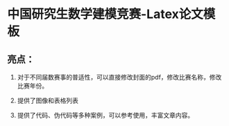 # 中国研究生数学建模竞赛-Latex论文模板

## 亮点：

1. 对于不同届数赛事的普适性，可以直接修改封面的pdf，修改比赛名称，修改比赛年份。

2. 提供了图像和表格列表

3. 提供了代码、伪代码等多种案例，可以参考使用，丰富文章内容。
